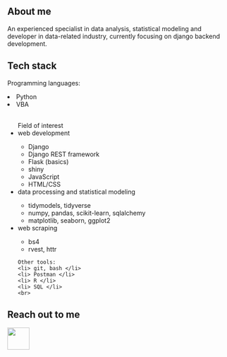 ## About me

An experienced specialist in data analysis, statistical modeling and developer in data-related industry, currently focusing on django backend development.

## Tech stack

Programming languages:
<li> Python </li>
<li> VBA </li>
<br>


<ul> Field of interest
    <li> web development </li>
    <ul>
        <li> Django </li>
        <li> Django REST framework </li>
        <li> Flask (basics) </li>
        <li> shiny </li>
        <li> JavaScript </li>
        <li> HTML/CSS </li>
    </ul>
    <li> data processing and statistical modeling </li>
    <ul>
        <li> tidymodels, tidyverse </li>
        <li> numpy, pandas, scikit-learn, sqlalchemy </li>
        <li> matplotlib, seaborn, ggplot2 </li>
    </ul>
    <li> web scraping </li>
    <ul>
        <li> bs4 </li>
        <li> rvest, httr </li>
    </ul>

    Other tools:
    <li> git, bash </li>
    <li> Postman </li>
    <li> R </li>
    <li> SQL </li>
    <br>
</ul>

## Reach out to me
<a href="https://www.linkedin.com/in/wiktor-p-44347b207/" rel="nofollow"> <img src="https://camo.githubusercontent.com/d48e8da814e92af13b47ec6c4ddb8ee24e27f5f6202f8c03266e248b8368857d/68747470733a2f2f692e696d6775722e636f6d2f426136315678422e706e67" width="50" height="50" data-canonical-src="https://i.imgur.com/Ba61VxB.png" style="max-width: 100%;"> </a>
